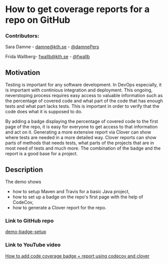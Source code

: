 # How to get coverage reports for a repo on GitHub

### Contributors:

Sara Damne - [damne@kth.se](damne@kth.se) - [@damnePers](https://github.com/damnePers)

Frida Wallberg- [fwallb@kth.se](fwallb@kth.se) - [@fwallb](https://github.com/fwallb)

## Motivation
Testing is important for any software development. In DevOps especially, it is important with continious integration and deployment. This ongoing, neverstoping process requires easy access to valuable information such as the percentage of covered code and what part of the code that has enough tests and what part lacks tests. This is important in order to verify that the code does what it is supposed to do.

By adding a badge displaying the percentage of covered code to the first page of the repo, it is easy for everyone to get access to that information and act on it. Generating a more extensive report via Clover can show where tests are needed in a more detailed way. Clover reports can show parts of methods that needs tests, what parts of the projects that are in most need of tests and much more. The combination of the badge and the report is a good base for a project.

## Description
The demo shows 
- how to setup Maven and Travis for a basic Java project,
- how to set up a badge on the repo's first page with the help of CodeCov,
- how to generate a Clover report for the repo.

### Link to GitHub repo
[demo-badge-setup](https://github.com/damnePers/demo-coverage-setup/blob/main/README.md)

### Link to YouTube video
[How to add code coverage badge + report using codecov and clover](https://www.youtube.com/watch?v=X3kEkXOSUrM)
